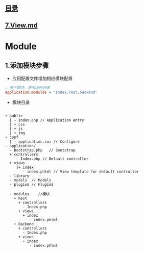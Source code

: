 ## [目录](https://github.com/jhq0113/yafr/blob/master/docs/index.md)

## [7.View.md](https://github.com/jhq0113/yafr/blob/master/docs/yaf/7.View.md)

# Module

## 1.添加模块步骤

* 应用配置文件增加相应模块配置

```ini
; 多个模块，使用逗号分隔
application.modules = "Index,rest,backend"
```

* 模块目录

```shell

+ public
  | - index.php // Application entry
  | + css
  | + js
  | + img
+ conf
  | - application.ini // Configure 
- application/
  - Bootstrap.php   // Bootstrap
  + controllers
     - Index.php // Default controller
  + views    
     |+ index   
        - index.phtml // View template for default controller
  - library
  - models  // Models
  - plugins // Plugins
  
  - modules    //模块
    + Rest
      + controllers
        - Index.php
      + views
        + index
           - index.phtml
    + Backend
      + controllers
        - Index.php
      + views
        + index
           - index.phtml
```
